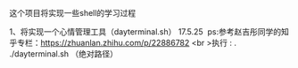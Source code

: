 这个项目将实现一些shell的学习过程
 
 1、将实现一个心情管理工具（dayterminal.sh） 17.5.25   ps:参考赵吉彤同学的知乎专栏：https://zhuanlan.zhihu.com/p/22886782 
 <br \>执行 : . ./dayterminal.sh （绝对路径）
